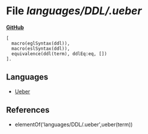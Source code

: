# File _languages/DDL/.ueber_
**[GitHub](https://github.com/softlang/yas/blob/master/languages/DDL/.ueber)**
```
[
  macro(eglSyntax(ddl)),
  macro(eslSyntax(ddl)),
  equivalence(ddl(term), ddlEq:eq, [])
].
```

## Languages
* [Ueber](../languages/Ueber.md)

## References
* elementOf('languages/DDL/.ueber',ueber(term))
